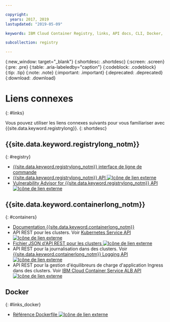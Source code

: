 ```yaml
---

copyright:
  years: 2017, 2019
lastupdated: "2019-05-09"

keywords: IBM Cloud Container Registry, links, API docs, CLI, Docker,

subcollection: registry

---
```


{:new_window: target="_blank"}
{:shortdesc: .shortdesc}
{:screen: .screen}
{:pre: .pre}
{:table: .aria-labeledby="caption"}
{:codeblock: .codeblock}
{:tip: .tip}
{:note: .note}
{:important: .important}
{:deprecated: .deprecated}
{:download: .download}

# Liens connexes
{: #links}

Vous pouvez utiliser les liens connexes suivants pour vous familiariser avec {{site.data.keyword.registrylong}}.
{: shortdesc}

## {{site.data.keyword.registrylong_notm}}
{: #registry}

- [{{site.data.keyword.registrylong_notm}} interface de ligne de commande](/docs/services/Registry?topic=container-registry-cli-plugin-containerregcli#containerregcli)
- [{{site.data.keyword.registrylong_notm}} API ![Icône de lien externe](../../icons/launch-glyph.svg "Icône de lien externe")](https://{DomainName}/apidocs/container-registry)
- [Vulnerability Advisor for {{site.data.keyword.registrylong_notm}} API ![Icône de lien externe](../../icons/launch-glyph.svg "Icône de lien externe")](https://{DomainName}/apidocs/container-registry/va)

## {{site.data.keyword.containerlong_notm}}
{: #containers}

- [Documentation {{site.data.keyword.containerlong_notm}}](/docs/containers?topic=containers-getting-started#getting-started)
- API REST pour les clusters. Voir [Kubernetes Service API ![Icône de lien externe](../../icons/launch-glyph.svg "Icône de lien externe")](https://containers.cloud.ibm.com/swagger-api/)
- [Fichier JSON d'API REST pour les clusters ![Icône de lien externe](../../icons/launch-glyph.svg "Icône de lien externe")](https://containers.cloud.ibm.com/swagger-api/swagger.json)
- API REST pour la journalisation dans des clusters. Voir [{{site.data.keyword.containerlong_notm}} Logging API ![Icône de lien externe](../../icons/launch-glyph.svg "Icône de lien externe")](https://containers.cloud.ibm.com/swagger-logging/)
- API REST pour la gestion d'équilibreurs de charge d'application Ingress dans des clusters. Voir [IBM Cloud Container Service ALB API ![Icône de lien externe](../../icons/launch-glyph.svg "Icône de lien externe")](https://containers.cloud.ibm.com/swagger-alb-api/)

## Docker
{: #links_docker}

- [Référence Dockerfile ![Icône de lien externe](../../icons/launch-glyph.svg "Icône de lien externe")](https://docs.docker.com/engine/reference/builder/)
